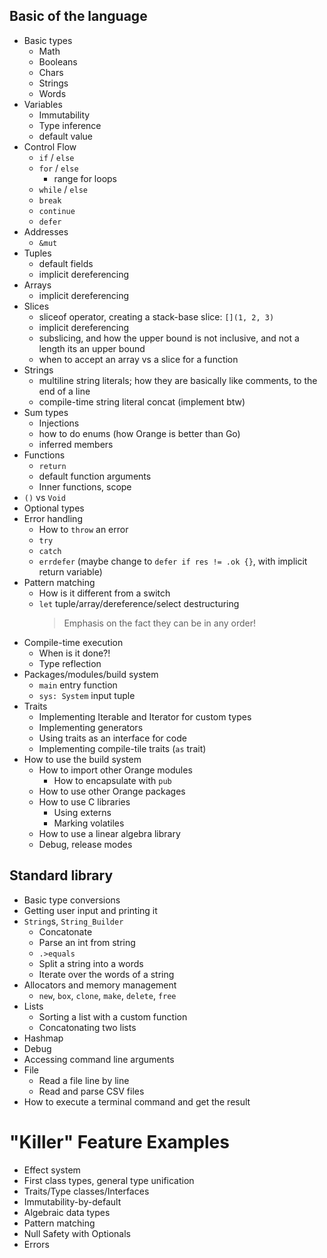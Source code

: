 ## Basic of the language
<!-- I like https://qmonnet.github.io/whirl-offload/ blog's theme, make it Orange! -->
- Basic types
    - Math
    - Booleans
    - Chars
    - Strings
    - Words
- Variables
    - Immutability
    - Type inference
    - default value
- Control Flow
    - `if` / `else`
    - `for` / `else`
        - range for loops
    - `while` / `else`
    - `break`
    - `continue`
    - `defer`
- Addresses
    - `&mut`
- Tuples
    - default fields
    - implicit dereferencing
- Arrays
    - implicit dereferencing
- Slices
    - sliceof operator, creating a stack-base slice: `[](1, 2, 3)`
    - implicit dereferencing
    - subslicing, and how the upper bound is not inclusive, and not a length its an upper bound
    - when to accept an array vs a slice for a function
- Strings
    - multiline string literals; how they are basically like comments, to the end of a line
    - compile-time string literal concat (implement btw)
- Sum types
    - Injections
    - how to do enums (how Orange is better than Go)
    - inferred members
- Functions
    - `return`
    - default function arguments
    - Inner functions, scope
- `()` vs `Void`
- Optional types
- Error handling
    - How to `throw` an error
    - `try`
    - `catch`
    - `errdefer` (maybe change to `defer if res != .ok {}`, with implicit return variable)
- Pattern matching
    - How is it different from a switch
    - `let` tuple/array/dereference/select destructuring
        > Emphasis on the fact they can be in any order!
- Compile-time execution
    - When is it done?!
    - Type reflection
- Packages/modules/build system
    - `main` entry function
    - `sys: System` input tuple
- Traits
    - Implementing Iterable and Iterator for custom types
    - Implementing generators
    - Using traits as an interface for code
    - Implementing compile-tile traits (`as` trait)
- How to use the build system
    - How to import other Orange modules
        - How to encapsulate with `pub`
    - How to use other Orange packages
    - How to use C libraries
        - Using externs
        - Marking volatiles
    - How to use a linear algebra library
    - Debug, release modes

## Standard library
- Basic type conversions
- Getting user input and printing it
- `String`s, `String_Builder`
    - Concatonate
    - Parse an int from string
    - `.>equals`
    - Split a string into a words
    - Iterate over the words of a string
- Allocators and memory management
    - `new`, `box`, `clone`, `make`, `delete`, `free`
- Lists
    - Sorting a list with a custom function
    - Concatonating two lists
- Hashmap
- Debug
- Accessing command line arguments
- File
    - Read a file line by line
    - Read and parse CSV files
- How to execute a terminal command and get the result

# "Killer" Feature Examples
- Effect system
- First class types, general type unification
- Traits/Type classes/Interfaces
- Immutability-by-default
- Algebraic data types
- Pattern matching
- Null Safety with Optionals
- Errors